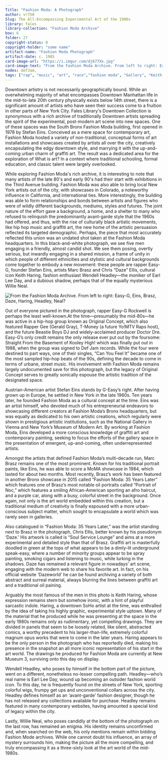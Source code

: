 ```yaml
---
Title: "Fashion Moda: A Photograph"
author: vr750
Slug: The All-Encompassing Experimental Art of the 1980s
library: fales
library-collection: "Fashion Moda Archive"
box: 6
folder: 27
copyright-status: 0
copyright-holder: "some name"
artifact-name: "Fashion Moda Photograph"
artifact-date: c. 1985
card-image-url: "https://i.imgur.com/dj677Xx.jpg"
card-image-text: "From the Fashion Moda Archive. From left to right: Easy-G, Eins, Brasz, Daze, Haring, Headley, Neal?"
nodes: defJam,
tags: ["rap", "music", "art", "race","fashion moda", "Gallery", "Keith Haring,"]
---
```


Downtown artistry is not necessarily geographically bound. While an overwhelming majority of what encompasses Downtown Manhattan life in the mid-to-late 20th century physically exists below 14th street, there is a significant amount of artists who have seen their success come to a fruition in other parts of New York City. Fales Library's Downtown Collection is synonymous with a rich archive of traditionally Downtown artists spreading the spirit of the experimental, post-modern art scene into new spaces. One of these spaces was the South Bronx Fashion Moda building, first opened in 1978 by Stefan Eins. Conceived as a mere space for contemporary art, Fashion Moda hosted a variety of non-traditional, conceptual forms of art installations and showcases created by artists all over the city, creatively encapsulating the edgy downtown style, and marrying it with the up-and-coming urban charm of graffiti art. The result was a dedicated area for the exploration of What is art? In a context where traditional schooling, formal education, and classic talent were largely overlooked.

While exploring Fashion Moda's rich archive, it is interesting to note that many artists of the late 80's and early 90's had their start with exhibitions in the Third Avenue building. Fashion Moda was also able to bring local New York artists out of the city, with showcases in Colorado, a noteworthy influence in California, and international ties. More interestingly, the building was able to form relationships and bonds between artists and figures who were of wildly different backgrounds, mediums, styles and futures. The joint nature of the effort gave a background, a home, and a shelter to many who refused to relinquish the predominantly avant-garde style that the 1960s had offered, and thus, with the rise of culturally black artistic movements, like hip hop music and graffiti art, the new home of the artistic persuasion reflected its targeted demographic. Perhaps, the piece that most accurately reflected this union was an undated shot taken at the Fashion Moda headquarters. In this black-and-white photograph, we see five men engaging in a friendly, almost candid shot. We see them posing, overtly serious, but inwardly engaging in a shared mission, a frame of unity in which people of different ethnicities and stylistic and cultural backgrounds come together to embody a new movement: these people are rapper Easy-G, founder Stefan Eins, artists Marc Brasz and Chris “Daze” Ellis, cultural icon Keith Haring, fashion enthusiast Wendell Headley—the moniker of Earl Lee Day, and a dubious shadow, perhaps that of the equally mysterious Willie Neal.

![From the Fashion Moda Archive. From left to right: Easy-G, Eins, Brasz, Daze, Haring, Headley, Neal?](https://i.imgur.com/dj677Xx.jpg)

Out of everyone pictured in the photograph, rapper Easy-G Rockwell is perhaps the least well-known.At the time—presumably the mid-80s—he was active in a hip-hop group known as Original Concept, which also featured Rapper Gee (Gerald Gray), T-Money (a future Yo!MTV Raps host), and the future Beastie Boys DJ and widely-acclaimed producer Doctor Dre. Easy-G’s only credit remains the only release ever put out by the foursome: Straight From the Basement of Kooley High! which was finally put out in 1988, when the group was signed to Def Jam records. While the four were destined to part ways, one of their singles, “Can You Feel It” became one of the most sampled hip-hop beats of the 90s, defining the decade to come in terms of urbane, street music. His involvement with Fashion Moda remains largely undocumented save for this photograph, but the legacy of Original Concept serves to greatly sonically espouse the artistic tradition of the designated space.

Austrian-American artist Stefan Eins stands by G-Easy’s right. After having grown up in Europe, he settled in New York in the late 1960s. Ten years later, he founded Fashion Moda as a cultural concept at the time. Eins was an artist himself, who devoted much of his entrepreneurial endeavors to showcasing different creators at Fashion Moda’s Bronx headquarters, but was equally as dedicated to his own artistic creations, which regularly were shown in prestigious artistic institutions, such as the National Gallery in Vienna and New York’s Museum of Modern Art. By working at Fashion Moda, Eins developed a more conscious knowledge of graffiti art and contemporary painting, seeking to focus the efforts of the gallery space in the presentation of emergent, up-and-coming, often underrepresented artists.

Amongst the artists that defined Fashion Moda’s multi-decade run, Marc Brasz remains one of the most prominent. Known for his traditional portrait paints, like Eins, he was able to score a MoMA showcase in 1984, which lasted for about two months. Most recently, Brasz’s work has been featured in another Bronx showcase in 2015 called “Fashion Moda: 35 Years Later” which features one of Brasz’s most notable oil portraits called “Portrait of Noc,” which features a smiling African-American sporting an afro haircut, and a purple car, along with a busy, colorful street in the background. Once again, not only is the art world embedded within this creation, but a traditional medium of creativity is finally espoused with a more urban-conscious subject matter, which sought to encapsulate a world which was rarely seen in galleries.

Also catalogued in “Fashion Moda: 35 Years Later,” was the artist standing next to Brasz in the photograph, Chris Ellis, better known by his pseudonym ‘Daze.’ His artwork is called is “Soul Service Lounge” and aims at a more experimental and detailed style than that of Brasz. Graffiti art is masterfully doodled in green at the tops of what appears to be a dimly-lit underground speak-easy, where a number of minority groups appear to be spray painting, smoking cigars and listening to music, while lurking in the shadows. Daze has remained a relevant figure in nowadays’ art scene, engaging with the modern web to share his favorite art. In fact, on his official website ‘Dazeworld’ he can be found archiving a variety of both abstract and surreal material, always blurring the lines between graffiti art and a traditional oil paining.

Arguably the most famous of the men in this photo is Keith Haring, whose expression remains stern but somehow ironic, with a hint of playful sarcastic indole. Haring, a downtown SoHo artist at the time, was enthralled by the idea of taking his highly graphic, experimental style uptown. Many of the material that he produced while he was presenting at the space in the early 1980s remains only as rudimentary, yet compelling drawings. They are divided in panels that seem to be loosely related, like silent, abstracted comics, a worthy precedent to his larger-than-life, extremely colorful magnum opus works that were to come in the later years. Haring appears to be the only person in the photograph who has reportedly died, making his presence in the snapshot an all more iconic representation of his start in the art world. The drawings he produced for Fashion Moda are currently at New Museum 3, surviving onto this day on display.

Wendell Headley, who poses by himself in the bottom part of the picture, went on a different, nonetheless no-lesser compelling path. Headley—who’s real name is Earl Lee Day, wound up becoming an outsider fashion world icon. To this day, he is frequently found on the streets of New York, sporting colorful wigs, frumpy get ups and unconventional collars across the city. Headley defines himself as an ‘avant-garde’ fashion designer, though he has not released any collections available for purchase. Headley remains featured in many contemporary websites, having amounted a special kind of legacy within the city.

Lastly, Willie Neal, who poses candidly at the bottom of the photograph on the last row, has remained an enigma. His identity remains unconfirmed and, when searched on the web, his only mentions remain within bidding Fashion Mode archives. While one cannot doubt his influence, an array of mystery surrounds him, making the picture all the more compelling, and truly encompassing it as a three-sixty look at the art world of the mid-1980s.
